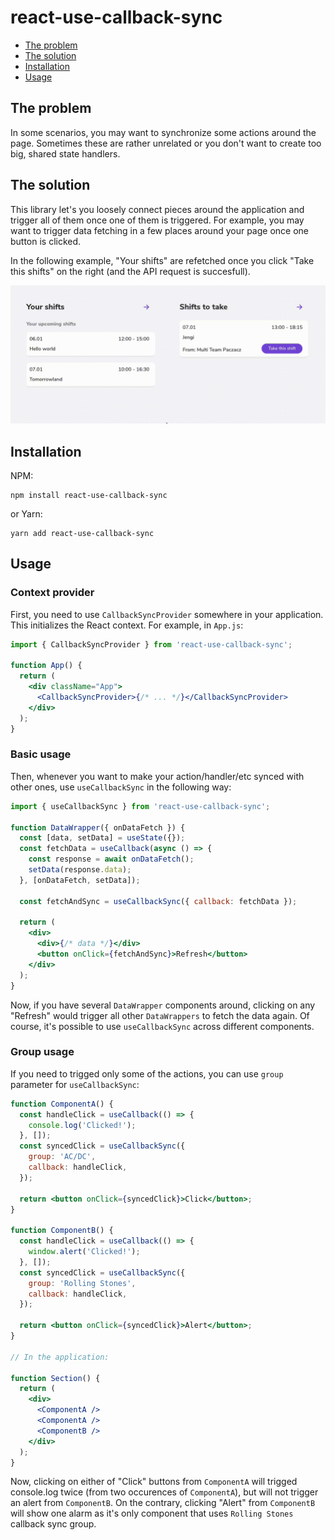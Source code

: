 # react-use-callback-sync

- [The problem](#the-problem)
- [The solution](#the-solution)
- [Installation](#installation)
- [Usage](#usage)

## The problem

In some scenarios, you may want to synchronize some actions around the page. Sometimes these are rather unrelated or you don't want to create too big, shared state handlers.

## The solution

This library let's you loosely connect pieces around the application and trigger all of them once one of them is triggered. For example, you may want to trigger data fetching in a few places around your page once one button is clicked.

In the following example, "Your shifts" are refetched once you click "Take this shifts" on the right (and the API request is succesfull).

![Synchronizing actions around the page](./callback-sync.gif)

## Installation

NPM:

```
npm install react-use-callback-sync
```

or Yarn:

```
yarn add react-use-callback-sync
```

## Usage

### Context provider

First, you need to use `CallbackSyncProvider` somewhere in your application. This initializes the React context. For example, in `App.js`:

```jsx
import { CallbackSyncProvider } from 'react-use-callback-sync';

function App() {
  return (
    <div className="App">
      <CallbackSyncProvider>{/* ... */}</CallbackSyncProvider>
    </div>
  );
}
```

### Basic usage

Then, whenever you want to make your action/handler/etc synced with other ones, use `useCallbackSync` in the following way:

```jsx
import { useCallbackSync } from 'react-use-callback-sync';

function DataWrapper({ onDataFetch }) {
  const [data, setData] = useState({});
  const fetchData = useCallback(async () => {
    const response = await onDataFetch();
    setData(response.data);
  }, [onDataFetch, setData]);

  const fetchAndSync = useCallbackSync({ callback: fetchData });

  return (
    <div>
      <div>{/* data */}</div>
      <button onClick={fetchAndSync}>Refresh</button>
    </div>
  );
}
```

Now, if you have several `DataWrapper` components around, clicking on any "Refresh" would trigger all other `DataWrappers` to fetch the data again. Of course, it's possible to use `useCallbackSync` across different components.

### Group usage

If you need to trigged only some of the actions, you can use `group` parameter for `useCallbackSync`:

```jsx
function ComponentA() {
  const handleClick = useCallback(() => {
    console.log('Clicked!');
  }, []);
  const syncedClick = useCallbackSync({
    group: 'AC/DC',
    callback: handleClick,
  });

  return <button onClick={syncedClick}>Click</button>;
}

function ComponentB() {
  const handleClick = useCallback(() => {
    window.alert('Clicked!');
  }, []);
  const syncedClick = useCallbackSync({
    group: 'Rolling Stones',
    callback: handleClick,
  });

  return <button onClick={syncedClick}>Alert</button>;
}

// In the application:

function Section() {
  return (
    <div>
      <ComponentA />
      <ComponentA />
      <ComponentB />
    </div>
  );
}
```

Now, clicking on either of "Click" buttons from `ComponentA` will trigged console.log twice (from two occurences of `ComponentA`), but will not trigger an alert from `ComponentB`. On the contrary, clicking "Alert" from `ComponentB` will show one alarm as it's only component that uses `Rolling Stones` callback sync group.
